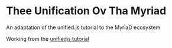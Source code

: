 # Thee Unification Ov Tha Myriad
An adaptation of the unified.js tutorial to the MyriaD ecosystem

Working from the [unifiedjs tutorial](https://unifiedjs.com/learn/guide/using-unified/)